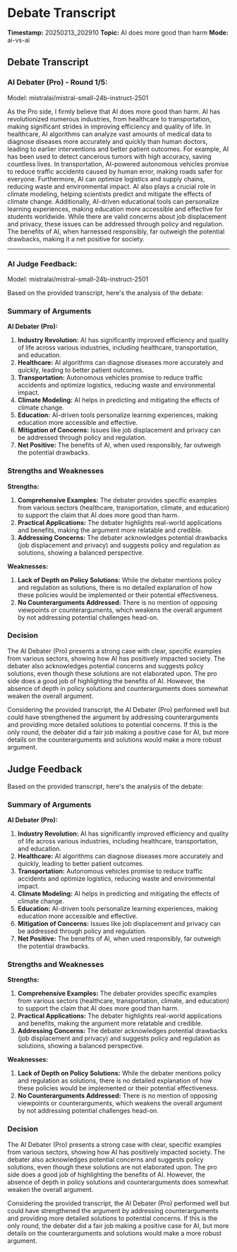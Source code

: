 # Debate Transcript

**Timestamp:** 20250213_202910
**Topic:** AI does more good than harm
**Mode:** ai-vs-ai

## Debate Transcript


    
    
<div id="speech-1" class="speech-block">
  <h3>AI Debater (Pro) - Round 1/5:</h3>
  <p class="model-info">Model: mistralai/mistral-small-24b-instruct-2501</p>
  As the Pro side, I firmly believe that AI does more good than harm. AI has revolutionized numerous industries, from healthcare to transportation, making significant strides in improving efficiency and quality of life. In healthcare, AI algorithms can analyze vast amounts of medical data to diagnose diseases more accurately and quickly than human doctors, leading to earlier interventions and better patient outcomes. For example, AI has been used to detect cancerous tumors with high accuracy, saving countless lives. In transportation, AI-powered autonomous vehicles promise to reduce traffic accidents caused by human error, making roads safer for everyone. Furthermore, AI can optimize logistics and supply chains, reducing waste and environmental impact. AI also plays a crucial role in climate modeling, helping scientists predict and mitigate the effects of climate change. Additionally, AI-driven educational tools can personalize learning experiences, making education more accessible and effective for students worldwide. While there are valid concerns about job displacement and privacy, these issues can be addressed through policy and regulation. The benefits of AI, when harnessed responsibly, far outweigh the potential drawbacks, making it a net positive for society.
</div>
    
    

<hr class='divider' />
<div class="judge-feedback">
          <h3>AI Judge Feedback:</h3>
          <p class="model-info">Model: mistralai/mistral-small-24b-instruct-2501</p>
          Based on the provided transcript, here's the analysis of the debate:

### Summary of Arguments

**AI Debater (Pro):**

1. **Industry Revolution:** AI has significantly improved efficiency and quality of life across various industries, including healthcare, transportation, and education.
2. **Healthcare:** AI algorithms can diagnose diseases more accurately and quickly, leading to better patient outcomes.
3. **Transportation:** Autonomous vehicles promise to reduce traffic accidents and optimize logistics, reducing waste and environmental impact.
4. **Climate Modeling:** AI helps in predicting and mitigating the effects of climate change.
5. **Education:** AI-driven tools personalize learning experiences, making education more accessible and effective.
6. **Mitigation of Concerns:** Issues like job displacement and privacy can be addressed through policy and regulation.
7. **Net Positive:** The benefits of AI, when used responsibly, far outweigh the potential drawbacks.

### Strengths and Weaknesses

**Strengths:**

1. **Comprehensive Examples:** The debater provides specific examples from various sectors (healthcare, transportation, climate, and education) to support the claim that AI does more good than harm.
2. **Practical Applications:** The debater highlights real-world applications and benefits, making the argument more relatable and credible.
3. **Addressing Concerns:** The debater acknowledges potential drawbacks (job displacement and privacy) and suggests policy and regulation as solutions, showing a balanced perspective.

**Weaknesses:**

1. **Lack of Depth on Policy Solutions:** While the debater mentions policy and regulation as solutions, there is no detailed explanation of how these policies would be implemented or their potential effectiveness.
2. **No Counterarguments Addressed:** There is no mention of opposing viewpoints or counterarguments, which weakens the overall argument by not addressing potential challenges head-on.

### Decision

The AI Debater (Pro) presents a strong case with clear, specific examples from various sectors, showing how AI has positively impacted society. The debater also acknowledges potential concerns and suggests policy solutions, even though these solutions are not elaborated upon. The pro side does a good job of highlighting the benefits of AI. However, the absence of depth in policy solutions and counterarguments does somewhat weaken the overall argument.

Considering the provided transcript, the AI Debater (Pro) performed well but could have strengthened the argument by addressing counterarguments and providing more detailed solutions to potential concerns. If this is the only round, the debater did a fair job making a positive case for AI, but more details on the counterarguments and solutions would make a more robust argument.
        </div>

## Judge Feedback

Based on the provided transcript, here's the analysis of the debate:

### Summary of Arguments

**AI Debater (Pro):**

1. **Industry Revolution:** AI has significantly improved efficiency and quality of life across various industries, including healthcare, transportation, and education.
2. **Healthcare:** AI algorithms can diagnose diseases more accurately and quickly, leading to better patient outcomes.
3. **Transportation:** Autonomous vehicles promise to reduce traffic accidents and optimize logistics, reducing waste and environmental impact.
4. **Climate Modeling:** AI helps in predicting and mitigating the effects of climate change.
5. **Education:** AI-driven tools personalize learning experiences, making education more accessible and effective.
6. **Mitigation of Concerns:** Issues like job displacement and privacy can be addressed through policy and regulation.
7. **Net Positive:** The benefits of AI, when used responsibly, far outweigh the potential drawbacks.

### Strengths and Weaknesses

**Strengths:**

1. **Comprehensive Examples:** The debater provides specific examples from various sectors (healthcare, transportation, climate, and education) to support the claim that AI does more good than harm.
2. **Practical Applications:** The debater highlights real-world applications and benefits, making the argument more relatable and credible.
3. **Addressing Concerns:** The debater acknowledges potential drawbacks (job displacement and privacy) and suggests policy and regulation as solutions, showing a balanced perspective.

**Weaknesses:**

1. **Lack of Depth on Policy Solutions:** While the debater mentions policy and regulation as solutions, there is no detailed explanation of how these policies would be implemented or their potential effectiveness.
2. **No Counterarguments Addressed:** There is no mention of opposing viewpoints or counterarguments, which weakens the overall argument by not addressing potential challenges head-on.

### Decision

The AI Debater (Pro) presents a strong case with clear, specific examples from various sectors, showing how AI has positively impacted society. The debater also acknowledges potential concerns and suggests policy solutions, even though these solutions are not elaborated upon. The pro side does a good job of highlighting the benefits of AI. However, the absence of depth in policy solutions and counterarguments does somewhat weaken the overall argument.

Considering the provided transcript, the AI Debater (Pro) performed well but could have strengthened the argument by addressing counterarguments and providing more detailed solutions to potential concerns. If this is the only round, the debater did a fair job making a positive case for AI, but more details on the counterarguments and solutions would make a more robust argument.